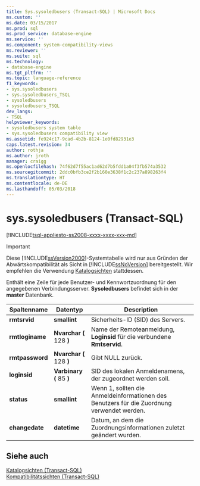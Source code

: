 ```yaml
---
title: Sys.sysoledbusers (Transact-SQL) | Microsoft Docs
ms.custom: ''
ms.date: 03/15/2017
ms.prod: sql
ms.prod_service: database-engine
ms.service: ''
ms.component: system-compatibility-views
ms.reviewer: ''
ms.suite: sql
ms.technology:
- database-engine
ms.tgt_pltfrm: ''
ms.topic: language-reference
f1_keywords:
- sys.sysoledbusers
- sys.sysoledbusers_TSQL
- sysoledbusers
- sysoledbusers_TSQL
dev_langs:
- TSQL
helpviewer_keywords:
- sysoledbusers system table
- sys.sysoledbusers compatibility view
ms.assetid: fe924c17-9cad-4b2b-8124-1e0fd82931e3
caps.latest.revision: 34
author: rothja
ms.author: jroth
manager: craigg
ms.openlocfilehash: 74f62d7f55ac1ad62d7b5fdd1a04f3fb574a3532
ms.sourcegitcommit: 2ddc0bfb3ce2f2b160e3638f1c2c237a898263f4
ms.translationtype: HT
ms.contentlocale: de-DE
ms.lasthandoff: 05/03/2018
---
```

# <a name="syssysoledbusers-transact-sql"></a>sys.sysoledbusers (Transact-SQL)
[!INCLUDE[tsql-appliesto-ss2008-xxxx-xxxx-xxx-md](../../includes/tsql-appliesto-ss2008-xxxx-xxxx-xxx-md.md)]

    
> [!IMPORTANT]  
>  Diese [!INCLUDE[ssVersion2000](../../includes/ssversion2000-md.md)]-Systemtabelle wird nur aus Gründen der Abwärtskompatibilität als Sicht in [!INCLUDE[ssNoVersion](../../includes/ssnoversion-md.md)] bereitgestellt. Wir empfehlen die Verwendung [Katalogsichten](../../relational-databases/system-catalog-views/catalog-views-transact-sql.md) stattdessen.  
  
 Enthält eine Zeile für jede Benutzer- und Kennwortzuordnung für den angegebenen Verbindungsserver. **Sysoledbusers** befindet sich in der **master** Datenbank.  
  
|Spaltenname|Datentyp|Description|  
|-----------------|---------------|-----------------|  
|**rmtsrvid**|**smallint**|Sicherheits-ID (SID) des Servers.|  
|**rmtloginame**|**Nvarchar (** 128 **)**|Name der Remoteanmeldung, **Loginsid** für die verbundene **Rmtservid**.|  
|**rmtpassword**|**Nvarchar (** 128 **)**|Gibt NULL zurück.|  
|**loginsid**|**Varbinary (** 85 **)**|SID des lokalen Anmeldenamens, der zugeordnet werden soll.|  
|**status**|**smallint**|Wenn 1, sollten die Anmeldeinformationen des Benutzers für die Zuordnung verwendet werden.|  
|**changedate**|**datetime**|Datum, an dem die Zuordnungsinformationen zuletzt geändert wurden.|  
  
## <a name="see-also"></a>Siehe auch  
 [Katalogsichten &#40;Transact-SQL&#41;](../../relational-databases/system-catalog-views/catalog-views-transact-sql.md)   
 [Kompatibilitätssichten &#40;Transact-SQL&#41;](~/relational-databases/system-compatibility-views/system-compatibility-views-transact-sql.md)  
  
  
